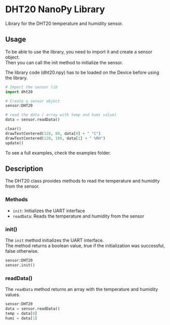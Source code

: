 # DHT20 NanoPy Library

Library for the DHT20 temperature and humidity sensor.

## Usage

To be able to use the library, you need to import it and create a sensor object.  
Then you can call the init method to initialize the sensor.

The library code (dht20.npy) has to be loaded on the Device before using the library.

```python
# Import the sensor lib
import dht20

# Create a sensor object
sensor:DHT20

# read the data ( array with temp and humi value)
data = sensor.readData()

clear()
drawTextCentered(120, 80, data[0] + " °C")
drawTextCentered(120, 160, data[1] + " %RH")
update()
```

To see a full examples, check the examples folder.

## Description

The DHT20 class provides methods to read the temperature and humidity from the sensor.

### Methods

- `init`: Initializes the UART interface
- `readData`: Reads the temperature and humidity from the sensor

### init()

The `init` method initializes the UART interface.  
The method returns a boolean value, true if the initialization was successful, false otherwise.

```python
sensor:DHT20
sensor.init()
```

### readData()

The `readData` method returns an array with the temperature and humidity values.

```python
sensor:DHT20
data = sensor.readData()
temp = data[0]
humi = data[1]
```
